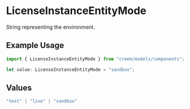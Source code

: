 # LicenseInstanceEntityMode

String representing the environment.

## Example Usage

```typescript
import { LicenseInstanceEntityMode } from "creem/models/components";

let value: LicenseInstanceEntityMode = "sandbox";
```

## Values

```typescript
"test" | "live" | "sandbox"
```